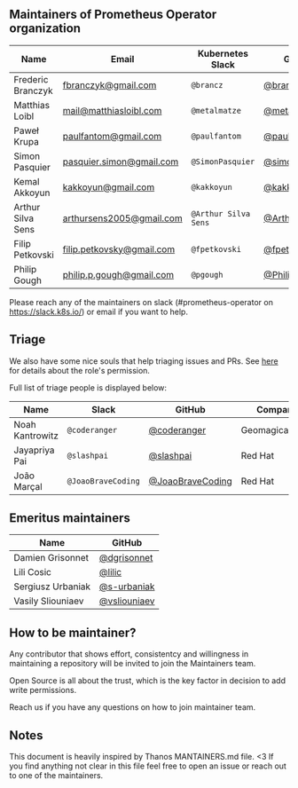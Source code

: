 ## Maintainers of Prometheus Operator organization

| Name              | Email                     | Kubernetes Slack     | GitHub                                             | Company       |
|-------------------|---------------------------|----------------------|----------------------------------------------------|---------------|
| Frederic Branczyk | fbranczyk@gmail.com       | `@brancz`            | [@brancz](https://github.com/brancz)               | Polar Signals |
| Matthias Loibl    | mail@matthiasloibl.com    | `@metalmatze`        | [@metalmatze](https://github.com/metalmatze)       | Polar Signals |
| Paweł Krupa       | paulfantom@gmail.com      | `@paulfantom`        | [@paulfantom](https://github.com/paulfantom)       | Timescale     |
| Simon Pasquier    | pasquier.simon@gmail.com  | `@SimonPasquier`     | [@simonpasquier](https://github.com/simonpasquier) | Red Hat       |
| Kemal Akkoyun     | kakkoyun@gmail.com        | `@kakkoyun`          | [@kakkoyun](https://github.com/kakkoyun)           | Polar Signals |
| Arthur Silva Sens | arthursens2005@gmail.com  | `@Arthur Silva Sens` | [@ArthurSens](https://github.com/ArthurSens)       | Coralogix     |
| Filip Petkovski   | filip.petkovsky@gmail.com | `@fpetkovski`        | [@fpetkovski](https://github.com/fpetkovski)       | Red Hat       |
| Philip Gough      | philip.p.gough@gmail.com  | `@pgough`            | [@PhilipGough](https://github.com/PhilipGough)     | Red Hat       |

Please reach any of the maintainers on slack (#prometheus-operator on https://slack.k8s.io/) or email if you want to help.

## Triage

We also have some nice souls that help triaging issues and PRs. See [here](https://docs.github.com/en/articles/repository-permission-levels-for-an-organization#permission-levels-for-repositories-owned-by-an-organization) for details about the role's permission.

Full list of triage people is displayed below:

| Name            | Slack              | GitHub                                                 | Company         |
|-----------------|--------------------|--------------------------------------------------------|-----------------|
| Noah Kantrowitz | `@coderanger`      | [@coderanger](https://github.com/coderanger)           | Geomagical/IKEA |
| Jayapriya Pai   | `@slashpai`        | [@slashpai](https://github.com/slashpai)               | Red Hat         |
| João Marçal     | `@JoaoBraveCoding` | [@JoaoBraveCoding](https://github.com/JoaoBraveCoding) | Red Hat         |

## Emeritus maintainers

| Name              | GitHub                                         |
|-------------------|------------------------------------------------|
| Damien Grisonnet  | [@dgrisonnet](https://github.com/dgrisonnet)   |
| Lili Cosic        | [@lilic](https://github.com/lilic)             |
| Sergiusz Urbaniak | [@s-urbaniak](https://github.com/s-urbaniak)   |
| Vasily Sliouniaev | [@vsliouniaev](https://github.com/vsliouniaev) |

## How to be maintainer?

Any contributor that shows effort, consistentcy and willingness in maintaining a repository will be invited to join the Maintainers team.

Open Source is all about the trust, which is the key factor in decision to add write permissions.

Reach us if you have any questions on how to join maintainer team.

## Notes

This document is heavily inspired by Thanos MANTAINERS.md file. <3
If you find anything not clear in this file feel free to open an issue or reach out to one of the maintainers.
